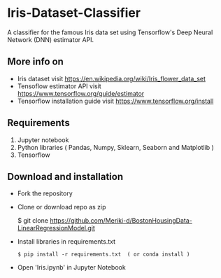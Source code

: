 # Iris-Dataset-Classifier
A classifier for the famous Iris data set using Tensorflow's Deep Neural Network (DNN) estimator API.

## More info on 

* Iris dataset visit https://en.wikipedia.org/wiki/Iris_flower_data_set
* Tensoflow estimator API visit https://www.tensorflow.org/guide/estimator
* Tensorflow installation guide visit https://www.tensorflow.org/install

## Requirements
1. Jupyter notebook
2. Python libraries ( Pandas, Numpy, Sklearn, Seaborn and Matplotlib )
3. Tensorflow

## Download and installation

* Fork the repository
* Clone or download repo as zip
    
    $ git clone https://github.com/Meriki-d/BostonHousingData-LinearRegressionModel.git
    
* Install libraries in requirements.txt
    
      $ pip install -r requirements.txt  ( or conda install )
      
* Open 'Iris.ipynb' in Jupyter Notebook
